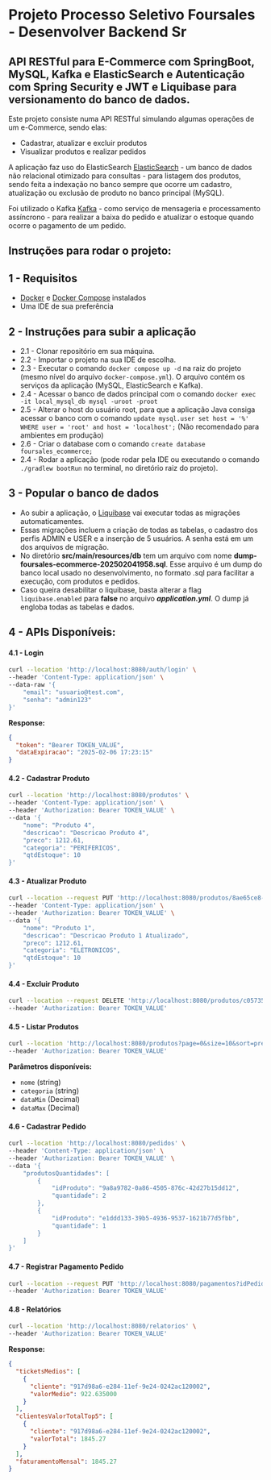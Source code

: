 # Projeto Processo Seletivo Foursales - Desenvolver Backend Sr

## API RESTful para E-Commerce com SpringBoot, MySQL, Kafka e ElasticSearch e Autenticação com Spring Security e JWT e Liquibase para versionamento do banco de dados.

Este projeto consiste numa API RESTful simulando algumas operações de um e-Commerce, sendo elas:
- Cadastrar, atualizar e excluir produtos
- Visualizar produtos e realizar pedidos

A aplicação faz uso do ElasticSearch [ElasticSearch](https://www.elastic.co/) - um banco de dados não relacional otimizado para consultas - para listagem dos produtos, sendo feita a indexação no banco sempre que ocorre um cadastro, atualização ou exclusão de produto no banco principal (MySQL).

Foi utilizado o Kafka [Kafka](https://kafka.apache.org/) - como serviço de mensageria e processamento assíncrono - para realizar a baixa do pedido e atualizar o estoque quando ocorre o pagamento de um pedido.

## Instruções para rodar o projeto:

## 1 - Requisitos
- [Docker](https://www.docker.com/) e [Docker Compose](https://docs.docker.com/compose/) instalados
- Uma IDE de sua preferência

## 2 - Instruções para subir a aplicação
- 2.1 - Clonar repositório em sua máquina.
- 2.2 - Importar o projeto na sua IDE de escolha.
- 2.3 - Executar o comando `docker compose up -d` na raiz do projeto (mesmo nível do arquivo `docker-compose.yml`). O arquivo contém os serviços da aplicação (MySQL, ElasticSearch e Kafka).
- 2.4 - Acessar o banco de dados principal com o comando `docker exec -it local_mysql_db mysql -uroot -proot`
- 2.5 - Alterar o host do usuário root, para que a aplicação Java consiga acessar o banco com o comando `update mysql.user set host = '%' WHERE user = 'root' and host = 'localhost';` (Não recomendado para ambientes em produção)
- 2.6 - Criar o database com o comando `create database foursales_ecommerce;`
- 2.4 - Rodar a aplicação (pode rodar pela IDE ou executando o comando `./gradlew bootRun` no terminal, no diretório raiz do projeto).

## 3 - Popular o banco de dados
- Ao subir a aplicação, o [Liquibase](https://docs.liquibase.com/home.html) vai executar todas as migrações automaticamentes.
- Essas migrações incluem a criação de todas as tabelas, o cadastro dos perfis ADMIN e USER e a inserção de 5 usuários. A senha está em um dos arquivos de migração.
- No diretório **src/main/resources/db** tem um arquivo com nome **dump-foursales-ecommerce-202502041958.sql**. Esse arquivo é um dump do banco local usado no desenvolvimento, no formato .sql para facilitar a execução, com produtos e pedidos.
- Caso queira desabilitar o liquibase, basta alterar a flag `liquibase.enabled` para **false** no arquivo ***application.yml***. O dump já engloba todas as tabelas e dados.

## 4 - APIs Disponíveis:

#### 4.1 - Login
```bash
curl --location 'http://localhost:8080/auth/login' \
--header 'Content-Type: application/json' \
--data-raw '{
    "email": "usuario@test.com",
    "senha": "admin123"
}'
```
**Response:**
```json
{
  "token": "Bearer TOKEN_VALUE",
  "dataExpiracao": "2025-02-06 17:23:15"
}
```

#### 4.2 - Cadastrar Produto
```bash
curl --location 'http://localhost:8080/produtos' \
--header 'Content-Type: application/json' \
--header 'Authorization: Bearer TOKEN_VALUE' \
--data '{
    "nome": "Produto 4",
    "descricao": "Descricao Produto 4",
    "preco": 1212.61,
    "categoria": "PERIFERICOS",
    "qtdEstoque": 10
}'
```

#### 4.3 - Atualizar Produto
```bash
curl --location --request PUT 'http://localhost:8080/produtos/8ae65ce8-2b33-4bbd-be22-108f554d2ef6' \
--header 'Content-Type: application/json' \
--header 'Authorization: Bearer TOKEN_VALUE' \
--data '{
    "nome": "Produto 1",
    "descricao": "Descricao Produto 1 Atualizado",
    "preco": 1212.61,
    "categoria": "ELETRONICOS",
    "qtdEstoque": 10
}'
```

#### 4.4 - Excluir Produto
```bash
curl --location --request DELETE 'http://localhost:8080/produtos/c05735c5-e65e-4906-b7f1-8c034a56b634' \
--header 'Authorization: Bearer TOKEN_VALUE'
```

#### 4.5 - Listar Produtos
```bash
curl --location 'http://localhost:8080/produtos?page=0&size=10&sort=preco,DESC' \
--header 'Authorization: Bearer TOKEN_VALUE'
```
**Parâmetros disponíveis:**
- `nome` (string)
- `categoria` (string)
- `dataMin` (Decimal)
- `dataMax` (Decimal)

#### 4.6 - Cadastrar Pedido
```bash
curl --location 'http://localhost:8080/pedidos' \
--header 'Content-Type: application/json' \
--header 'Authorization: Bearer TOKEN_VALUE' \
--data '{
    "produtosQuantidades": [
        {
            "idProduto": "9a8a9782-0a86-4505-876c-42d27b15dd12",
            "quantidade": 2
        },
        {
            "idProduto": "e1ddd133-39b5-4936-9537-1621b77d5fbb",
            "quantidade": 1
        }
    ]
}'
```

#### 4.7 - Registrar Pagamento Pedido
```bash
curl --location --request PUT 'http://localhost:8080/pagamentos?idPedido=dfa58793-1186-4110-9222-d3d169612100' \
--header 'Authorization: Bearer TOKEN_VALUE'
```

#### 4.8 - Relatórios
```bash
curl --location 'http://localhost:8080/relatorios' \
--header 'Authorization: Bearer TOKEN_VALUE'
```
**Response:**
```json
{
  "ticketsMedios": [
    {
      "cliente": "917d98a6-e284-11ef-9e24-0242ac120002",
      "valorMedio": 922.635000
    }
  ],
  "clientesValorTotalTop5": [
    {
      "cliente": "917d98a6-e284-11ef-9e24-0242ac120002",
      "valorTotal": 1845.27
    }
  ],
  "faturamentoMensal": 1845.27
}
```
